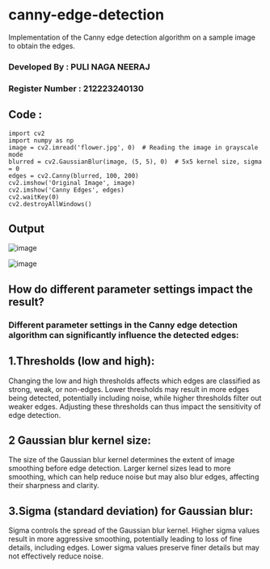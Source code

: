 # canny-edge-detection
Implementation of the Canny edge detection algorithm on a sample image to obtain the edges.

### Developed By : PULI NAGA NEERAJ
### Register Number : 212223240130

## Code :
```
import cv2
import numpy as np
image = cv2.imread('flower.jpg', 0)  # Reading the image in grayscale mode
blurred = cv2.GaussianBlur(image, (5, 5), 0)  # 5x5 kernel size, sigma = 0
edges = cv2.Canny(blurred, 100, 200)
cv2.imshow('Original Image', image)
cv2.imshow('Canny Edges', edges)
cv2.waitKey(0)
cv2.destroyAllWindows()
```
## Output
![image](https://github.com/PuliNagaNeeraj/canny-edge-detection/assets/138849173/52596905-198f-4977-ae26-f37eb76d9c6e)

![image](https://github.com/PuliNagaNeeraj/canny-edge-detection/assets/138849173/74de0f37-36d6-48f1-8dad-5ad50a3535a6)

## How do different parameter settings impact the result?
### Different parameter settings in the Canny edge detection algorithm can significantly influence the detected edges:
## 1.Thresholds (low and high):
Changing the low and high thresholds affects which edges are classified as strong, weak, or non-edges. Lower thresholds may result in more edges being detected, potentially including noise, while higher thresholds filter out weaker edges. Adjusting these thresholds can thus impact the sensitivity of edge detection.

## 2 Gaussian blur kernel size:
The size of the Gaussian blur kernel determines the extent of image smoothing before edge detection. Larger kernel sizes lead to more smoothing, which can help reduce noise but may also blur edges, affecting their sharpness and clarity.

## 3.Sigma (standard deviation) for Gaussian blur:
Sigma controls the spread of the Gaussian blur kernel. Higher sigma values result in more aggressive smoothing, potentially leading to loss of fine details, including edges. Lower sigma values preserve finer details but may not effectively reduce noise.
